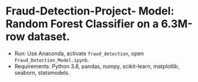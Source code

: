 # Fraud-Detection-Project- Model: Random Forest Classifier on a 6.3M-row dataset. 
- Run: Use Anaconda, activate `fraud_detection`, open `Fraud_Detection_Model.ipynb`. 
- Requirements: Python 3.8, pandas, numpy, scikit-learn, matplotlib, seaborn, statsmodels. 
